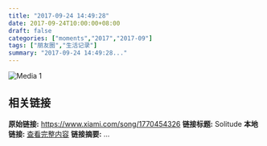 ```yaml
---
title: "2017-09-24 14:49:28"
date: 2017-09-24T10:00:00+08:00
draft: false
categories: ["moments","2017","2017-09"]
tags: ["朋友圈","生活记录"]
summary: "2017-09-24 14:49:28..."
---
```


![Media 1](/Moments/photos/2017-09-24/201709241449280.jpg)

## 相关链接

**原始链接:** https://www.xiami.com/song/1770454326
**链接标题:** Solitude
**本地链接:** [查看完整内容](/link_content/2017/09/2017-09-24/link_content/)
**链接摘要:** ...

